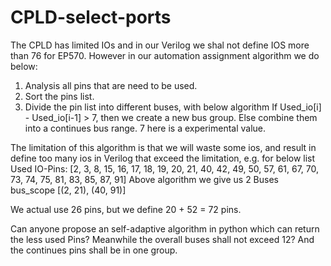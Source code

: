 # CPLD-select-ports
The CPLD has limited IOs and in our Verilog we shal not define IOS more than 76 for EP570. However in our automation assignment algorithm we do below:

1.	Analysis all pins that are need to be used.
2.	Sort the pins list.
3.	Divide the pin list into different buses, with below algorithm
If Used_io[i] - Used_io[i-1] > 7, then we create a new bus group.
Else combine them into a continues bus range.
7 here is a experimental value.

The limitation of this algorithm is that we will waste some ios, and result in define too many ios in Verilog that exceed the limitation, e.g. for below list
Used IO-Pins:  [2, 3, 8, 15, 16, 17, 18, 19, 20, 21, 40, 42, 49, 50, 57, 61, 67, 70, 73, 74, 75, 81, 83, 85, 87, 91]
Above algorithm we give us 2 Buses 
bus_scope
[(2, 21), (40, 91)]

We actual use 26 pins, but we define 20 + 52 = 72 pins.

Can anyone propose an self-adaptive algorithm in python which can return the less used Pins? Meanwhile the overall buses shall not exceed 12? And the continues pins shall be in one group.
